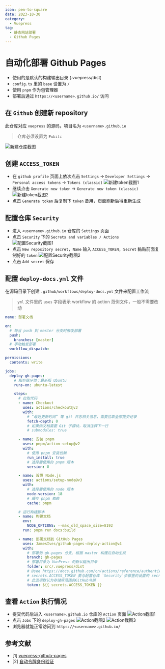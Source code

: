 ```yaml
---
icon: pen-to-square
date: 2023-10-30
category:
  - Vuepress
tag:
  - 静态网站部署
  - Github Pages
---
```


# 自动化部署 Github Pages

- 使用的是默认的构建输出目录 (.vuepress/dist)
- `config.ts` 里的 `base` 设置为 `/`
- 使用 `pnpm` 作为包管理器
- 部署后通过 `https://<username>.github.io/` 访问

## 在 `Github` 创建新 repository

此仓库对应 `vuepress` 的源码，项目名为 `<username>.github.io`

> 仓库必须设置为 `Pubilc`

![新建仓库截图](../../.vuepress/public/github-pages/1.png)

## 创建 `ACCESS_TOKEN`

- 在 `github profile` 页面上依次点击 `Settings` → `Developer Settings` → `Personal access tokens` → `Tokens (classic)`
  ![新建token截图1](../../.vuepress/public/github-pages/2.png)
- 继续点击 `Generate new token` → `Generate new token (classic)`
  ![新建token截图2](../../.vuepress/public/github-pages/3.png)
- 点击 `Generate token` 后复制下 `token` 备用，页面刷新后得重新生成

## 配置仓库 `Security`

- 进入 `<username>.github.io` 仓库的 `Settings` 页面
- 点击 `Security` 下的 `Secrets and variables / Actions`
  ![配置Security截图1](../../.vuepress/public/github-pages/4.png)
- 点击 `New repository secret`，`Name` 输入 `ACCESS_TOKEN`，`Secret` 黏贴前面复制好的 `token`
  ![配置Security截图2](../../.vuepress/public/github-pages/5.png)
- 点击 `Add secret` 保存

## 配置 `deploy-docs.yml` 文件

在源码目录下创建 `.github/workflows/deploy-docs.yml` 文件来配置工作流

> `yml` 文件里的 `uses` 字段表示 workflow 的 action 范例文件，一般不需要改动

```yml
name: 部署文档

on:
  # 每当 push 到 master 分支时触发部署
  push:
    branches: [master]
  # 手动触发部署
  workflow_dispatch:

permissions:
  contents: write

jobs:
  deploy-gh-pages:
    # 服务器环境：最新版 Ubuntu
    runs-on: ubuntu-latest

    steps:
      # 拉取代码
      - name: Checkout
        uses: actions/checkout@v3
        with:
          # “最近更新时间” 等 git 日志相关信息，需要拉取全部提交记录
          fetch-depth: 0
          # 如果你文档需要 Git 子模块，取消注释下一行
          # submodules: true

      - name: 安装 pnpm
        uses: pnpm/action-setup@v2
        with:
          # 使用 pnpm 安装依赖
          run_install: true
          # 选择要使用的 pnpm 版本
          version: 8

      - name: 设置 Node.js
        uses: actions/setup-node@v3
        with:
          # 选择要使用的 node 版本
          node-version: 18
          # 缓存 pnpm 依赖
          cache: pnpm

      # 运行构建脚本
      - name: 构建文档
        env:
          NODE_OPTIONS: --max_old_space_size=8192
        run: pnpm run docs:build

      - name: 部署文档到 GitHub Pages
        uses: JamesIves/github-pages-deploy-action@v4
        with:
          # 部署到 gh-pages 分支，根据 master 构建后自动生成
          branch: gh-pages
          # 部署目录为 VuePress 的默认输出目录
          folder: src/.vuepress/dist
          # @see https://docs.github.com/cn/actions/reference/authentication-in-a-workflow#about-the-github_token-secret
          # secrets.ACCESS_TOKEN 要与配置仓库 `Security`步骤里的设置的 secret name 一致，比如前面 name 设置为 ci_token ，那这里就要改为 ${{ secrets.ci_token }}
          # 此选项默认为存储库范围的GitHub令牌
          token: ${{ secrets.ACCESS_TOKEN }}
```

## 查看 `Action` 执行情况

- 提交代码后进入 `<username>.github.io` 仓库的 `Action` 页面
  ![Action截图1](../../.vuepress/public/github-pages/6.png)
- 点击 `Jobs` 下的 `deploy-gh-pages`
  ![Action截图2](../../.vuepress/public/github-pages/7.png)
  ![Action截图3](../../.vuepress/public/github-pages/8.png)
- 浏览器就能正常访问到 `https://<username>.github.io/`

## 参考文献

- [1] [vuepress-github-pages](https://v2.vuepress.vuejs.org/zh/guide/deployment.html#github-pages)
- [2] [自动令牌身份验证](https://docs.github.com/zh/actions/security-guides/automatic-token-authentication#about-the-github_token-secret)
